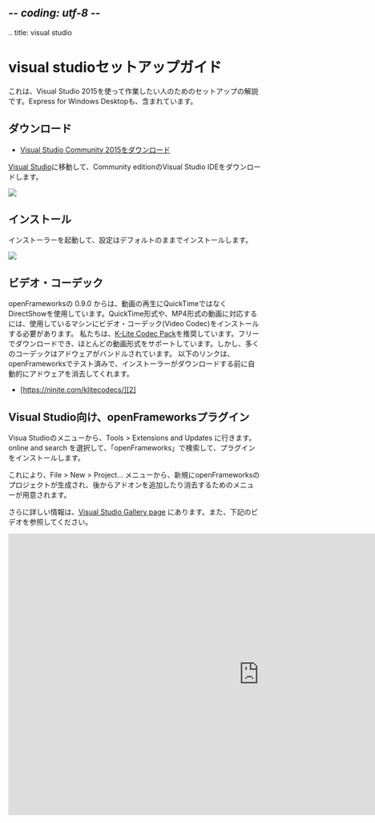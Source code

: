 ## -*- coding: utf-8 -*-
.. title: visual studio

visual studioセットアップガイド
=========================

これは、Visual Studio 2015を使って作業したい人のためのセットアップの解説です。Express for Windows Desktopも、含まれています。

ダウンロード
--------

- [Visual Studio Community 2015をダウンロード][0]

[Visual Studio][0]に移動して、Community editionのVisual Studio IDEをダウンロードします。

![](/setup/vs/visual_studio_community.png)

インストール
-------
インストーラーを起動して、設定はデフォルトのままでインストールします。

![](/setup/vs/vs_install.png)

ビデオ・コーデック
-------
openFrameworksの 0.9.0 からは、動画の再生にQuickTimeではなくDirectShowを使用しています。QuickTime形式や、MP4形式の動画に対応するには、使用しているマシンにビデオ・コーデック(Video Codec)をインストールする必要があります。
私たちは、[K-Lite Codec Pack][1]を推奨しています。フリーでダウンロードでき、ほとんどの動画形式をサポートしています。しかし、多くのコーデックはアドウェアがバンドルされています。
以下のリンクは、openFrameworksでテスト済みで、インストーラーがダウンロードする前に自動的にアドウェアを消去してくれます。

- [https://ninite.com/klitecodecs/][2]

Visual Studio向け、openFrameworksプラグイン
---------------------------------------------------
Visua Studioのメニューから、Tools > Extensions and Updates に行きます。online and search を選択して、「openFrameworks」で検索して、プラグインをインストールします。

これにより、File > New > Project... メニューから、新規にopenFrameworksのプロジェクトが生成され、後からアドオンを追加したり消去するためのメニューが用意されます。

さらに詳しい情報は、[Visual Studio Gallery page](https://visualstudiogallery.msdn.microsoft.com/77678909-81b8-494b-b75c-d97dd7a3eaa6) にあります。また、下記のビデオを参照してください。

<iframe src="https://player.vimeo.com/video/143111085" width="1000" height="562" frameborder="0" webkitallowfullscreen mozallowfullscreen allowfullscreen></iframe>

[0]: https://www.microsoft.com/en-us/download/details.aspx?id=48146
[1]: https://en.wikipedia.org/wiki/K-Lite_Codec_Pack
[2]: https://ninite.com/klitecodecs/
